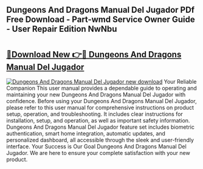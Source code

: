 ## Dungeons And Dragons Manual Del Jugador PDf Free Download - Part-wmd Service Owner Guide - User Repair Edition NwNbu

# <h2><a href="http://bc11059.oget.top/?id=Dungeons+And+Dragons+Manual+Del+Jugador">🔗Download New 👉🔴 Dungeons And Dragons Manual Del Jugador</a></h2>

[![Dungeons And Dragons Manual Del Jugador new download](https://i.imgur.com/5g1atiW.png)](http://bc11059.oget.top/?id=Dungeons+And+Dragons+Manual+Del+Jugador)
Your Reliable Companion This user manual provides a dependable guide to operating and maintaining your new Dungeons And Dragons Manual Del Jugador with confidence. Before using your Dungeons And Dragons Manual Del Jugador, please refer to this user manual for comprehensive instructions on product setup, operation, and troubleshooting. It includes clear instructions for installation, setup, and operation, as well as important safety information. Dungeons And Dragons Manual Del Jugador feature set includes biometric authentication, smart home integration, automatic updates, and personalized dashboard, all accessible through the sleek and user-friendly interface. Your Success is Our Goal Dungeons And Dragons Manual Del Jugador. We are here to ensure your complete satisfaction with your new product.
